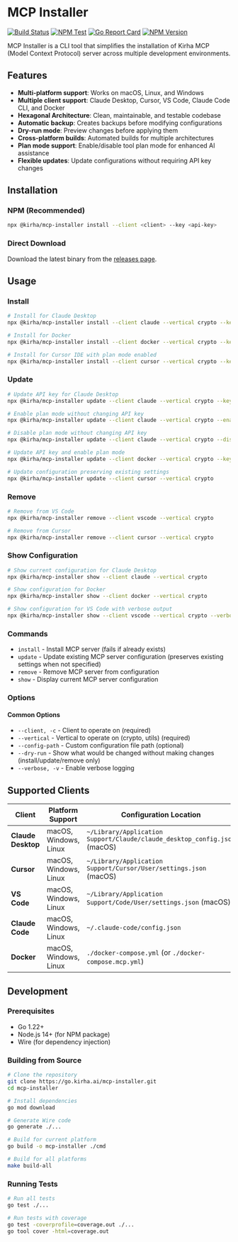 # MCP Installer

[![Build Status](https://github.com/kirha-ai/mcp-installer/workflows/Build/badge.svg)](https://github.com/kirha-ai/mcp-installer/actions)
[![NPM Test](https://github.com/kirha-ai/mcp-installer/workflows/NPM%20Package%20Test/badge.svg)](https://github.com/kirha-ai/mcp-installer/actions)
[![Go Report Card](https://goreportcard.com/badge/go.kirha.ai/mcp-installer)](https://goreportcard.com/report/go.kirha.ai/mcp-installer)
[![NPM Version](https://img.shields.io/npm/v/@kirha/mcp-installer)](https://www.npmjs.com/package/@kirha/mcp-installer)

MCP Installer is a CLI tool that simplifies the installation of Kirha MCP (Model Context Protocol) server across multiple development environments.

## Features

- **Multi-platform support**: Works on macOS, Linux, and Windows
- **Multiple client support**: Claude Desktop, Cursor, VS Code, Claude Code CLI, and Docker
- **Hexagonal Architecture**: Clean, maintainable, and testable codebase
- **Automatic backup**: Creates backups before modifying configurations
- **Dry-run mode**: Preview changes before applying them
- **Cross-platform builds**: Automated builds for multiple architectures
- **Plan mode support**: Enable/disable tool plan mode for enhanced AI assistance
- **Flexible updates**: Update configurations without requiring API key changes

## Installation

### NPM (Recommended)

```bash
npx @kirha/mcp-installer install --client <client> --key <api-key>
```

### Direct Download

Download the latest binary from the [releases page](https://go.kirha.ai/mcp-installer/releases).

## Usage

### Install

```bash
# Install for Claude Desktop
npx @kirha/mcp-installer install --client claude --vertical crypto --key your-api-key-here

# Install for Docker
npx @kirha/mcp-installer install --client docker --vertical crypto --key your-api-key-here

# Install for Cursor IDE with plan mode enabled
npx @kirha/mcp-installer install --client cursor --vertical crypto --key your-api-key-here --enable-plan-mode
```

### Update

```bash
# Update API key for Claude Desktop
npx @kirha/mcp-installer update --client claude --vertical crypto --key your-new-api-key

# Enable plan mode without changing API key
npx @kirha/mcp-installer update --client claude --vertical crypto --enable-plan-mode

# Disable plan mode without changing API key
npx @kirha/mcp-installer update --client claude --vertical crypto --disable-plan-mode

# Update API key and enable plan mode
npx @kirha/mcp-installer update --client docker --vertical crypto --key your-new-api-key --enable-plan-mode

# Update configuration preserving existing settings
npx @kirha/mcp-installer update --client cursor --vertical crypto
```

### Remove

```bash
# Remove from VS Code
npx @kirha/mcp-installer remove --client vscode --vertical crypto

# Remove from Cursor
npx @kirha/mcp-installer remove --client cursor --vertical crypto
```

### Show Configuration

```bash
# Show current configuration for Claude Desktop
npx @kirha/mcp-installer show --client claude --vertical crypto

# Show configuration for Docker
npx @kirha/mcp-installer show --client docker --vertical crypto

# Show configuration for VS Code with verbose output
npx @kirha/mcp-installer show --client vscode --vertical crypto --verbose
```

### Commands

- `install` - Install MCP server (fails if already exists)
- `update` - Update existing MCP server configuration (preserves existing settings when not specified)
- `remove` - Remove MCP server from configuration
- `show` - Display current MCP server configuration

### Options

#### Common Options
- `--client, -c` - Client to operate on (required)
- `--vertical` - Vertical to operate on (crypto, utils) (required)
- `--config-path` - Custom configuration file path (optional)
- `--dry-run` - Show what would be changed without making changes (install/update/remove only)
- `--verbose, -v` - Enable verbose logging

## Supported Clients

| Client | Platform Support | Configuration Location |
|--------|------------------|------------------------|
| **Claude Desktop** | macOS, Windows, Linux | `~/Library/Application Support/Claude/claude_desktop_config.json` (macOS) |
| **Cursor** | macOS, Windows, Linux | `~/Library/Application Support/Cursor/User/settings.json` (macOS) |
| **VS Code** | macOS, Windows, Linux | `~/Library/Application Support/Code/User/settings.json` (macOS) |
| **Claude Code** | macOS, Windows, Linux | `~/.claude-code/config.json` |
| **Docker** | macOS, Windows, Linux | `./docker-compose.yml` (or `./docker-compose.mcp.yml`) |

## Development

### Prerequisites

- Go 1.22+
- Node.js 14+ (for NPM package)
- Wire (for dependency injection)

### Building from Source

```bash
# Clone the repository
git clone https://go.kirha.ai/mcp-installer.git
cd mcp-installer

# Install dependencies
go mod download

# Generate Wire code
go generate ./...

# Build for current platform
go build -o mcp-installer ./cmd

# Build for all platforms
make build-all
```

### Running Tests

```bash
# Run all tests
go test ./...

# Run tests with coverage
go test -coverprofile=coverage.out ./...
go tool cover -html=coverage.out
```
